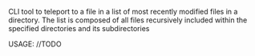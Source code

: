 CLI tool to teleport to a file in a list of most recently modified files in a directory. The list is composed of all files recursively included within the specified directories and its subdirectories


USAGE:
//TODO
